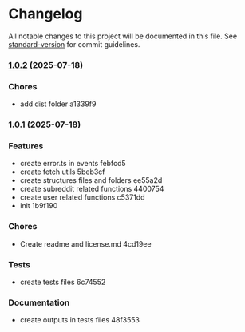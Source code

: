 # Changelog

All notable changes to this project will be documented in this file. See [standard-version](https://github.com/conventional-changelog/standard-version) for commit guidelines.

### [1.0.2](///compare/v1.0.1...v1.0.2) (2025-07-18)


### Chores

* add dist folder a1339f9

### 1.0.1 (2025-07-18)


### Features

* create error.ts in events febfcd5
* create fetch utils 5beb3cf
* create structures files and folders ee55a2d
* create subreddit related functions 4400754
* create user related functions c5371dd
* init 1b9f190


### Chores

* Create readme and license.md 4cd19ee


### Tests

* create tests files 6c74552


### Documentation

* create outputs in tests files 48f3553
